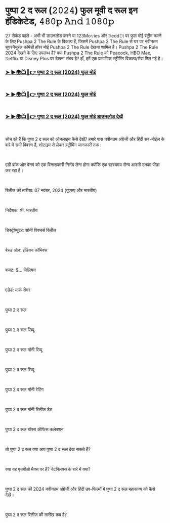 <h1 style="text-align: left;">पुष्पा 2 द रूल (𝟸𝟶𝟸𝟺) फुल मूवी द रूल इन हॅंडिकेटेड, 𝟺𝟾𝟶𝚙 𝙰𝚗𝚍 𝟷𝟶𝟾𝟶𝚙</h1><p>27 सेकंड पहले - अभी भी डाउनलोड करने या 123Mo𝚟ies और 𝚁edd𝙸t पर फुल मोई स्ट्रीम करने के लिए Pushpa 2 The Rule के विकल्प हैं, जिसमें Pushpa 2 The Rule से घर पर नवीनतम सुपरनैचुरल कॉमेडी हॉरर मोई Pushpa 2 The Rule देखना शामिल है। Pushpa 2 The Rule 2024 देखने के लिए उपलब्ध है? क्या Pushpa 2 The Rule को Peacock, HBO Max, 𝙽etflix या Disney Plus पर देखना संभव है? हाँ, हमें एक प्रामाणिक स्ट्रीमिंग विकल्प/सेवा मिल गई है।&nbsp;</p><h3 style="text-align: left;"><a href="https://t.co/3rdAIA1v9X" target="_blank">➤ ►🌍📺📱👉 पुष्पा 2 द रूल (2024) फुल मोई</a></h3><h3 style="text-align: left;"><a href="https://t.co/3rdAIA1v9X" target="_blank"><br /></a><a href="https://t.co/3rdAIA1v9X" target="_blank">➤ ►🌍📺📱👉 पुष्पा 2 द रूल (2024) फुल मोई</a></h3><h3 style="text-align: left;"><a href="https://t.co/3rdAIA1v9X" target="_blank"><br /></a><a href="https://t.co/3rdAIA1v9X" target="_blank">➤ ►🌍📺📱👉 पुष्पा 2 द रूल (2024) फुल मोई डाउनलोड देखें</a></h3><p><br /></p><p>सोच रहे हैं कि पुष्पा 2 द रूल को ऑनलाइन कैसे देखें? हमारे पास नवीनतम अंग्रेजी और हिंदी सब-मोईज़ के बारे में सभी विवरण हैं, शोटाइम से लेकर स्ट्रीमिंग जानकारी तक।</p><p><br /></p><p>एडी ब्रॉक और वेनम को एक विनाशकारी निर्णय लेना होगा क्योंकि एक रहस्यमय सैन्य आदमी उनका पीछा कर रहा है।</p><p><br /></p><p>रिलीज़ की तारीख: 07 नवंबर, 2024 (यूएसए और भारतीय)</p><p><br /></p><p>निर्देशक: श्री. भारतीय</p><p><br /></p><p>डिस्ट्रीब्यूटर: सोनी पिक्चर्स रिलीज़</p><p><br /></p><p>बेस्ड ऑन: इंडियन कॉमिक्स</p><p><br /></p><p>बजट: $... मिलियन</p><p><br /></p><p>एडेड: मार्क सेंगर</p><p><br /></p><p>पुष्पा 2 द रूल</p><p><br /></p><p>पुष्पा 2 द रूल रिव्यू</p><p><br /></p><p>पुष्पा 2 द रूल मॉनी रिव्यू</p><p><br /></p><p>पुष्पा 2 द रूल रिव्यू</p><p><br /></p><p>पुष्पा 2 द रूल मॉनी रेटिंग</p><p><br /></p><p>पुष्पा 2 द रूल मॉनी रिलीज़ डेट</p><p><br /></p><p>पुष्पा 2 द रूल बॉक्स ऑफिस कलेक्शन</p><p><br /></p><p>तो पुष्पा 2 द रूल क्या आप पुष्पा 2 द रूल देख सकते हैं?</p><p><br /></p><p>क्या यह एचबीओ मैक्स पर है? नेटफ्लिक्स के बारे में क्या?</p><p><br /></p><p>पुष्पा 2 द रूल की 2024 नवीनतम अंग्रेजी और हिंदी उप-फिल्मों में पुष्पा 2 द रूल महाकाव्य को कैसे देखें।</p><p><br /></p><p>पुष्पा 2 द रूल रिलीज़ की तारीख कब है?</p>
